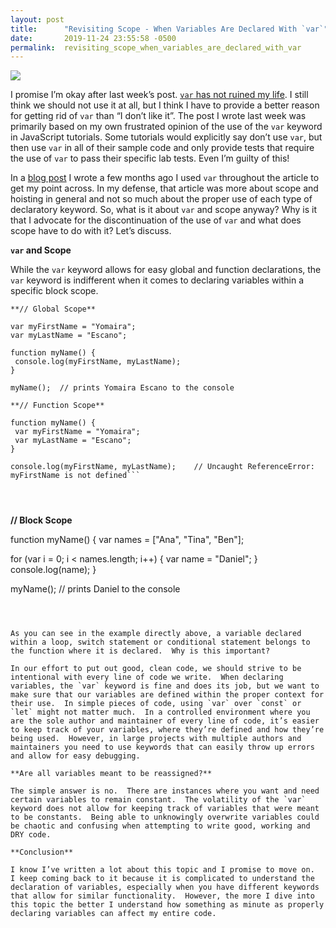```yaml
---
layout: post
title:      "Revisiting Scope - When Variables Are Declared With `var`"
date:       2019-11-24 23:55:58 -0500
permalink:  revisiting_scope_when_variables_are_declared_with_var
---
```



![](https://i.imgur.com/GtwPCi5.gif)



I promise I’m okay after last week’s post.  [`var` has not ruined my life](http://yescano.com/how_var_ruined_my_life).  I still think we should not use it at all, but I think I have to provide a better reason for getting rid of `var` than “I don’t like it”. The post I wrote last week was primarily based on my own frustrated opinion of the use of the `var` keyword in JavaScript tutorials.  Some tutorials would explicitly say don’t use `var`, but then use `var` in all of their sample code and only provide tests that require the use of `var` to pass their specific lab tests.  Even I’m guilty of this!  

In a [blog post](http://yescano.com/how_understanding_scope_and_hoisting_are_fundamental_to_learning_javascript) I wrote a few months ago I used `var` throughout the article to get my point across.  In my defense, that article was more about scope and hoisting in general and not so much about the proper use of each type of declaratory keyword.  So, what is it about `var` and scope anyway?  Why is it that I advocate for the discontinuation of the use of `var` and what does scope have to do with it?  Let’s discuss.  

**`var` and Scope**

While the `var` keyword allows for easy global and function declarations, the `var` keyword is indifferent when it comes to declaring variables within a specific block scope.  

```
**// Global Scope**

var myFirstName = "Yomaira";
var myLastName = "Escano";
 
function myName() {
 console.log(myFirstName, myLastName);
}

myName();  // prints Yomaira Escano to the console
```



```
**// Function Scope**

function myName() {
 var myFirstName = "Yomaira";
 var myLastName = "Escano";
}
 
console.log(myFirstName, myLastName);    // Uncaught ReferenceError: myFirstName is not defined```




```
**// Block Scope**

function myName() {
 var names = ["Ana", "Tina", "Ben"];
 
 for (var i = 0; i < names.length; i++) {
   var name = "Daniel";
 }
 console.log(name);
}
 
myName();    // prints Daniel to the console
```



As you can see in the example directly above, a variable declared within a loop, switch statement or conditional statement belongs to the function where it is declared.  Why is this important?  

In our effort to put out good, clean code, we should strive to be intentional with every line of code we write.  When declaring variables, the `var` keyword is fine and does its job, but we want to make sure that our variables are defined within the proper context for their use.  In simple pieces of code, using `var` over `const` or `let` might not matter much.  In a controlled environment where you are the sole author and maintainer of every line of code, it’s easier to keep track of your variables, where they’re defined and how they’re being used.  However, in large projects with multiple authors and maintainers you need to use keywords that can easily throw up errors and allow for easy debugging.  

**Are all variables meant to be reassigned?**

The simple answer is no.  There are instances where you want and need certain variables to remain constant.  The volatility of the `var` keyword does not allow for keeping track of variables that were meant to be constants.  Being able to unknowingly overwrite variables could be chaotic and confusing when attempting to write good, working and DRY code. 

**Conclusion**

I know I’ve written a lot about this topic and I promise to move on.  I keep coming back to it because it is complicated to understand the declaration of variables, especially when you have different keywords that allow for similar functionality.  However, the more I dive into this topic the better I understand how something as minute as properly declaring variables can affect my entire code. 

